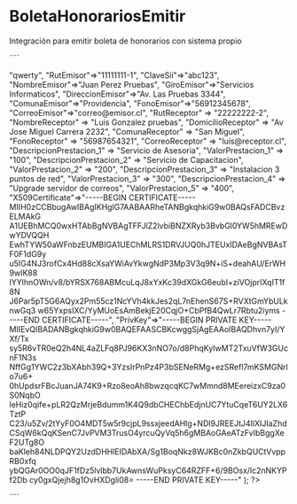 # BoletaHonorariosEmitir
Integración para emitir boleta de honorarios con sistema propio


´´´´
<?php

$arregloJson = array(

"Token" => "qwerty",

"RutEmisor"=>"11111111-1",
"ClaveSii"=>"abc123",

"NombreEmisor"=>"Juan Perez Pruebas",
"GiroEmisor"=>"Servicios Informaticos",
"DireccionEmisor"=>"Av. Las Pruebas 3344",
"ComunaEmisor"=>"Providencia",
"FonoEmisor"=>"56912345678",
"CorreoEmisor"=>"correo@emisor.cl",
        
"RutReceptor" => "22222222-2",
"NombreReceptor" => "Luis Gonzalez pruebas",
"DomicilioReceptor" => "Av Jose Miguel Carrera 2232",
"ComunaReceptor" => "San Miguel",
"FonoReceptor" => "56987654321",
"CorreoReceptor" => "luis@receptor.cl",

"DescripcionPrestacion_1" => "Servicio de Asesoria",        
"ValorPrestacion_1" => "100",
"DescripcionPrestacion_2" => "Servicio de Capacitacion",        
"ValorPrestacion_2" => "200",
"DescripcionPrestacion_3" => "Instalacion 3 puntos de red",        
"ValorPrestacion_3" => "300",
"DescripcionPrestacion_4" => "Upgrade servidor de correos",        
"ValorPrestacion_5" => "400",

"X509Certificate"=>"-----BEGIN CERTIFICATE-----
MIIH0zCCBbugAwIBAgIKHglG7AABAARheTANBgkqhkiG9w0BAQsFADCBvzELMAkG
A1UEBhMCQ0wxHTAbBgNVBAgTFFJlZ2lvbiBNZXRyb3BvbGl0YW5hMREwDwYDVQQH
EwhTYW50aWFnbzEUMBIGA1UEChMLRS1DRVJUQ0hJTEUxIDAeBgNVBAsTF0F1dG9y
u5IG4NJ3rofCx4Hd88cXsaYWiAvYkwgNdP3Mp3V3q9N+iS+deahAU/ErWH9wIK88
IYYlhnOWn/v8/bYRSX768ABMcuLqJ8xYxKc39dXGkG6eubI+ziVOjprIXqIT1f8N
J6Par5pT5G6AQyx2Pm55cz1NcYVh4kkJes2qL7nEhenS67S+RVXtGmYbULknwGq3
w65YxpsIXC/YyMUoEsAmBekjE20CqjO+CbPfB4QwLr7Rbtu2iyms
-----END CERTIFICATE-----",


"PrivKey"=>"-----BEGIN PRIVATE KEY-----
MIIEvQIBADANBgkqhkiG9w0BAQEFAASCBKcwggSjAgEAAoIBAQDhvn7yI/YXf/Tx
sy5R6vTR0eQ2h4NL4aZLFq8PJ96KX3nNO7o/d8PhqKyIwMT2TxuVfW3GUcnF1N3s
NffGg1YWC2z3bXAbh39Q+3YzsIrPnPz4P3bSENeRMg+ezSRefl7mKSMGNrlo7u6+
0hUpdsrFBcJuanJA74K9+Rzo8eoAh8bwzqcqKC7wMmnd8MEereizxC9za0S0NqbO
leHiz0qife+pLR2QzMrjeBdumm1K4Q9dbCHEChbEdjnUC7YtuCqeT6UY2LX6TztP
C23/u5Zv/2tYyF0O4MDT5w5r9cjpL9ssxjeedAHlg+NDl9JREEJtJ4IlXIJIaZhd
CSqW6kQqKSenC7JvPVM3TrusO4yrcuQyVq5h6gMBAoGAeATzFvIbBggXeF2UTg8O
baKleh84NLDPQY2UzdDHHlEIDAbXA/Sg1BoqNkz8WJKBc0nZkbQUCtVvppRB0xfq
ybQGAr0OO0qJF1fDz5lvlbb7UkAwnsWuPksyC64RZFF+6/9BOsx/lc2nNKYPf2Db
cy0gxQjejh8g1OvHXDgli08=
-----END PRIVATE KEY-----"

);
  
 
?>
´´´´
